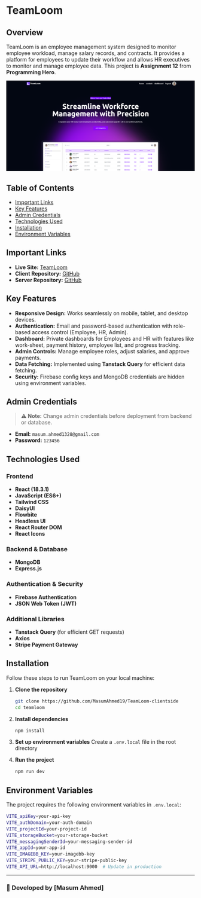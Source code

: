 # TeamLoom

## Overview
TeamLoom is an employee management system designed to monitor employee workload, manage salary records, and contracts. It provides a platform for employees to update their workflow and allows HR executives to monitor and manage employee data. This project is **Assignment 12** from **Programming Hero**.

![Alt text](./public/TeamLoom-hero.PNG)

## Table of Contents
- [Important Links](#important-links)
- [Key Features](#key-features)
- [Admin Credentials](#admin-credentials)
- [Technologies Used](#technologies-used)
- [Installation](#installation)
- [Environment Variables](#environment-variables)
<!-- - [Screenshots](#screenshots) -->


## Important Links
- **Live Site:** [TeamLoom](https://teamloom-a1022.web.app/)
- **Client Repository:** [GitHub](https://github.com/MasumAhmed19/TeamLoom-clientside)
- **Server Repository:** [GitHub](https://github.com/MasumAhmed19/TeamLoom-serverside)

## Key Features
- **Responsive Design:** Works seamlessly on mobile, tablet, and desktop devices.
- **Authentication:** Email and password-based authentication with role-based access control (Employee, HR, Admin).
- **Dashboard:** Private dashboards for Employees and HR with features like work-sheet, payment history, employee list, and progress tracking.
- **Admin Controls:** Manage employee roles, adjust salaries, and approve payments.
- **Data Fetching:** Implemented using **Tanstack Query** for efficient data fetching.
- **Security:** Firebase config keys and MongoDB credentials are hidden using environment variables.

## Admin Credentials
> **⚠️ Note:** Change admin credentials before deployment from backend or database.

- **Email:** `masum.ahmed1328@gmail.com`
- **Password:** `123456`

## Technologies Used
### Frontend
- **React (18.3.1)**
- **JavaScript (ES6+)**
- **Tailwind CSS**
- **DaisyUI**
- **Flowbite**
- **Headless UI**
- **React Router DOM**
- **React Icons**

### Backend & Database
- **MongoDB**
- **Express.js**

### Authentication & Security
- **Firebase Authentication**
- **JSON Web Token (JWT)**

### Additional Libraries
- **Tanstack Query** (for efficient GET requests)
- **Axios**
- **Stripe Payment Gateway**

## Installation
Follow these steps to run TeamLoom on your local machine:

1. **Clone the repository**
   ```sh
   git clone https://github.com/MasumAhmed19/TeamLoom-clientside
   cd teamloom
   ```

2. **Install dependencies**
   ```sh
   npm install
   ```

3. **Set up environment variables**
   Create a `.env.local` file in the root directory
   

4. **Run the project**
   ```sh
   npm run dev
   ```

## Environment Variables
The project requires the following environment variables in `.env.local`:

```sh
VITE_apiKey=your-api-key
VITE_authDomain=your-auth-domain
VITE_projectId=your-project-id
VITE_storageBucket=your-storage-bucket
VITE_messagingSenderId=your-messaging-sender-id
VITE_appId=your-app-id
VITE_IMAGEBB_KEY=your-imagebb-key
VITE_STRIPE_PUBLIC_KEY=your-stripe-public-key
VITE_API_URL=http://localhost:9000  # Update in production
```

<!-- ## Screenshots
Add screenshots of the project here. Example:

![TeamLoom Dashboard](screenshot1.png)

![Employee Management Page](screenshot2.png) -->

---

### 🚀 Developed by [Masum Ahmed]